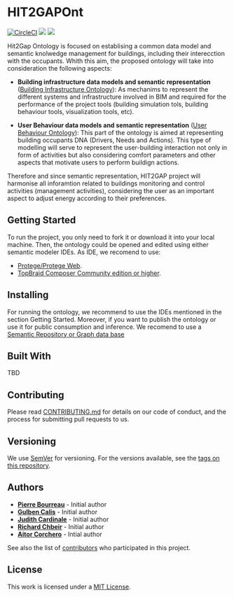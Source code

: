 # HIT2GAPOnt

[![CircleCI](https://circleci.com/gh/HIT2GAP-EU-PROJECT/HIT2GAPOnt.svg?style=shield&circle-token)](https://circleci.com/gh/HIT2GAP-EU-PROJECT/HIT2GAPOnt)
<a href="https://zenhub.com"><img src="https://cdn.rawgit.com/ZenHubIO/support/master/zenhub-badge.svg"></a>
<a href="https://hit2gap-eu-project.github.io/HIT2GAPOnt/"><img src="https://rawgit.com/aleen42/badges/master/src/gitbook.svg"></a>

Hit2Gap Ontology is focused on establising a common data model and semantic knolwedge management for buildings, including their interecction with the occupants. Whith this aim, the proposed ontology will take into consideration the following aspects:

- **Building infrastructure data models and semantic representation** ([Building Infrastructure Ontology](https://rawgit.com/HIT2GAP-EU-PROJECT/HIT2GAPOnt/master/owlSpecificationDoc/BuildingInfraestructure/index-en.html)): As mechanims to represent the different systems and infrastructure involved in BIM and required for the performance of the project tools (building simulation tols, building behaviour tools, visualization tools, etc).

- **User Behaviour data models and semantic representation** ([User Behaviour Ontology](https://cdn.rawgit.com/HIT2GAP-EU-PROJECT/HIT2GAPOnt/gh-pages/owlSpecificationDoc/index-en.html)): This part of the ontology is aimed at representing building occupants DNA (Drivers, Needs and Actions). This type of modelling will serve to represent the user-building interaction not only in form of activities but also considering comfort parameters and other aspects that motivate users to perform buildign actions.

Therefore and since semantic representation, HIT2GAP project will harmonise all inforamtion related to buildings monitoring and control activities (management activities), considering the user as an important aspect to adjust energy according to their preferences.

## Getting Started

To run the project, you only need to fork it or download it into your local machine. Then, the ontology could be opened and edited using either semantic modeler IDEs. As IDE, we recomend to use:

- [Protege/Protege Web](http://protege.stanford.edu/).
- [TopBraid Composer Community edition or higher](http://www.topquadrant.com/tools/ide-topbraid-composer-maestro-edition/).

## Installing

For running the ontology, we recommend to use the IDEs mentioned in the section Getting Started. Moreover, if you want to publish the ontology or use it for public consumption and inference. We recomend to use a [Semantic Repository or Graph data base](https://www.w3.org/2001/sw/wiki/Category:Triple_Store)

## Built With

TBD

## Contributing

Please read [CONTRIBUTING.md](https://github.com/HIT2GAP-EU-PROJECT/HIT2GAPOnt/blob/master/CONTRIBUTING.md) for details on our code of conduct, and the process for submitting pull requests to us.

## Versioning

We use [SemVer](http://semver.org/) for versioning. For the versions available, see the [tags on this repository](https://github.com/HIT2GAP-EU-PROJECT/HIT2GAPOnt/tags).

## Authors


- **[Pierre Bourreau]()** - Initial author
- **[Gulben Calis]()** - Initial author
- **[Judith Cardinale]()** - Initial author
- **[Richard Chbeir]()** - Initial author
- **[Aitor Corchero](https://github.com/aolite)** - Intial author

See also the list of [contributors](https://github.com/HIT2GAP-EU-PROJECT/HIT2GAPOnt/blob/master/CONTRIBUTORS.md) who participated in this project.

## License
This work is licensed under a [MIT License](HIT2GAPOnt/LICENSE).
